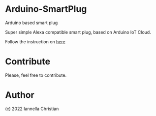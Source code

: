 # Arduino-SmartPlug
Arduino based smart plug 

Super simple Alexa compatible smart plug, based on Arduino IoT Cloud.

Follow the instruction on [here](https://github.com/ChristianIannella/Arduino-SmartPlug/blob/main/DIYODE-041_Feature_SmartPlug.pdf/)



# Contribute
Please, feel free to contribute.

# Author
(c) 2022 Iannella Christian
